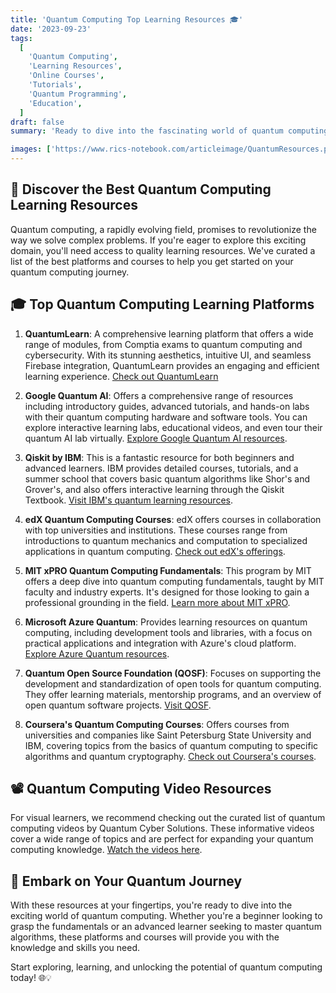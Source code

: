 ```yaml
---
title: 'Quantum Computing Top Learning Resources 🎓'
date: '2023-09-23'
tags:
  [
    'Quantum Computing',
    'Learning Resources',
    'Online Courses',
    'Tutorials',
    'Quantum Programming',
    'Education',
  ]
draft: false
summary: 'Ready to dive into the fascinating world of quantum computing? Check out these top-notch learning resources, from introductory courses to advanced programming tutorials. Start your quantum journey today! 🚀'

images: ['https://www.rics-notebook.com/articleimage/QuantumResources.png']
---
```


## 🌟 Discover the Best Quantum Computing Learning Resources

Quantum computing, a rapidly evolving field, promises to revolutionize the way we solve complex problems. If you're eager to explore this exciting domain, you'll need access to quality learning resources. We've curated a list of the best platforms and courses to help you get started on your quantum computing journey.

## 🎓 Top Quantum Computing Learning Platforms

1. **QuantumLearn**: A comprehensive learning platform that offers a wide range of modules, from Comptia exams to quantum computing and cybersecurity. With its stunning aesthetics, intuitive UI, and seamless Firebase integration, QuantumLearn provides an engaging and efficient learning experience. [Check out QuantumLearn](https://quantumlearn.vercel.app/)

2. **Google Quantum AI**: Offers a comprehensive range of resources including introductory guides, advanced tutorials, and hands-on labs with their quantum computing hardware and software tools. You can explore interactive learning labs, educational videos, and even tour their quantum AI lab virtually. [Explore Google Quantum AI resources](https://quantumai.google/education).

3. **Qiskit by IBM**: This is a fantastic resource for both beginners and advanced learners. IBM provides detailed courses, tutorials, and a summer school that covers basic quantum algorithms like Shor's and Grover's, and also offers interactive learning through the Qiskit Textbook. [Visit IBM's quantum learning resources](https://learning.quantum.ibm.com/).

4. **edX Quantum Computing Courses**: edX offers courses in collaboration with top universities and institutions. These courses range from introductions to quantum mechanics and computation to specialized applications in quantum computing. [Check out edX's offerings](https://www.edx.org/learn/quantum-computing).

5. **MIT xPRO Quantum Computing Fundamentals**: This program by MIT offers a deep dive into quantum computing fundamentals, taught by MIT faculty and industry experts. It's designed for those looking to gain a professional grounding in the field. [Learn more about MIT xPRO](https://xpro.mit.edu/programs/program-v1:xPRO+QCx/).

6. **Microsoft Azure Quantum**: Provides learning resources on quantum computing, including development tools and libraries, with a focus on practical applications and integration with Azure's cloud platform. [Explore Azure Quantum resources](https://learn.microsoft.com/en-us/azure/quantum/).

7. **Quantum Open Source Foundation (QOSF)**: Focuses on supporting the development and standardization of open tools for quantum computing. They offer learning materials, mentorship programs, and an overview of open quantum software projects. [Visit QOSF](https://www.qosf.org/).

8. **Coursera's Quantum Computing Courses**: Offers courses from universities and companies like Saint Petersburg State University and IBM, covering topics from the basics of quantum computing to specific algorithms and quantum cryptography. [Check out Coursera's courses](https://www.coursera.org/courses?query=quantum%20computing).

## 📽️ Quantum Computing Video Resources

For visual learners, we recommend checking out the curated list of quantum computing videos by Quantum Cyber Solutions. These informative videos cover a wide range of topics and are perfect for expanding your quantum computing knowledge. [Watch the videos here](https://podhub-mu.vercel.app/user/EEHF3jhyaxWQh0uGbirslvj848p2).

## 🚀 Embark on Your Quantum Journey

With these resources at your fingertips, you're ready to dive into the exciting world of quantum computing. Whether you're a beginner looking to grasp the fundamentals or an advanced learner seeking to master quantum algorithms, these platforms and courses will provide you with the knowledge and skills you need.

Start exploring, learning, and unlocking the potential of quantum computing today! 🌐💡
